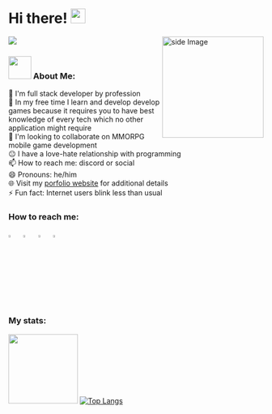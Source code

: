 # Hi there! <img src="https://github.com/TheDudeThatCode/TheDudeThatCode/blob/master/Assets/Hi.gif" width="29px">

![](https://camo.githubusercontent.com/992babdffd8c74a1502de375fbdf7e4d54773242/68747470733a2f2f6d656469612e67697068792e636f6d2f6d656469612f53576f536b4e36447854737a71494b4571762f67697068792e676966)
<img src="https://github.com/sciencepal/sciencepal/blob/master/assets/life_balance.gif" alt="side Image" align="right" width="200" height="auto" />

### <img src="https://github.com/TheDudeThatCode/TheDudeThatCode/blob/master/Assets/Developer.gif" width="45px"> About Me:
🔭 I'm full stack developer by profession <br/>
🌱 In my free time I learn and develop develop games because it requires you to have best knowledge of every tech which no other application might require <br/>
🤝 I'm looking to collaborate on MMORPG mobile game development <br/>
😐 I have a love-hate relationship with programming <br/>
📫 How to reach me: discord or social <br/>
😄 Pronouns: he/him <br/>
🌐 Visit my [porfolio website](https://arpanshingala.github.io/) for additional details <br/>
⚡ Fun fact: Internet users blink less than usual <br/>

### How to reach me:
  
[<img src="https://img.icons8.com/color/48/000000/linkedin.png" width="3.5%"/>](https://www.linkedin.com/in/arpan-shingala/)  &nbsp; [<img src="https://img.icons8.com/fluent/48/000000/facebook-new.png" width="3.5%"/>](https://www.facebook.com/ShingalaArpan/)  &nbsp; [<img src="https://img.icons8.com/fluent/48/000000/instagram-new.png" width="3.5%"/>](https://www.instagram.com/arpanshingala/) &nbsp; [<img src="https://img.icons8.com/fluent/48/000000/gmail.png" width="3.5%"/>](mailto:arpan.shingala05@gmail.com)  &nbsp;
  
### My stats:
  <a href="#"><img height="137px" src="https://github-readme-stats.vercel.app/api?username=arpanshingala&hide_title=true&hide_border=true&show_icons=true&include_all_commits=true&count_private=true&line_height=21&text_color=000&icon_color=000&bg_color=0,ea6161,ffc64d,fffc4d,52fa5a&theme=graywhite" /></a>
 [![Top Langs](https://github-readme-stats.vercel.app/api/top-langs/?username=arpanshingala&layout=compact&text_color=000&icon_color=000&bg_color=0,ea6161,ffc64d,fffc4d,52fa5a&theme=graywhite)](https://github.com/arpanshingala/github-readme-stats)

